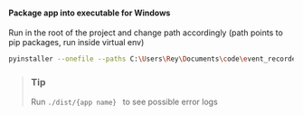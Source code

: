 #### Package app into executable for Windows
Run in the root of the project and change path accordingly (path points to pip packages, run inside virtual env)
```bash
pyinstaller --onefile --paths C:\Users\Rey\Documents\code\event_recorder\venv\Lib\site-packages --name 'Event recorder' --noconsole src/main.py
```

> ### Tip
> 
> Run ```./dist/{app name} ``` to see possible error logs
